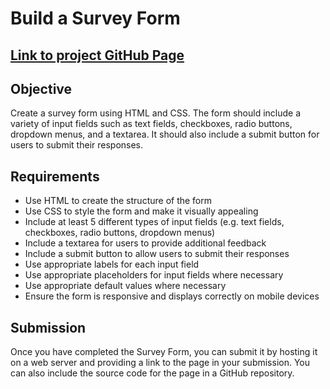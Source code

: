 
# Build a Survey Form

## [Link to project GitHub Page](https://elenacoder.github.io/survey-form/)

## Objective
Create a survey form using HTML and CSS. The form should include a variety of input fields such as text fields, checkboxes, radio buttons, dropdown menus, and a textarea. It should also include a submit button for users to submit their responses.


## Requirements
 - Use HTML to create the structure of the form
 - Use CSS to style the form and make it visually appealing
 - Include at least 5 different types of input fields (e.g. text fields, checkboxes, radio buttons, dropdown menus)
 - Include a textarea for users to provide additional feedback
 - Include a submit button to allow users to submit their responses
 - Use appropriate labels for each input field
 - Use appropriate placeholders for input fields where necessary
 - Use appropriate default values where necessary
 - Ensure the form is responsive and displays correctly on mobile devices



## Submission
Once you have completed the Survey Form, you can submit it by hosting it on a web server and providing a link to the page in your submission. You can also include the source code for the page in a GitHub repository.